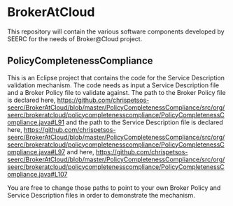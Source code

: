 BrokerAtCloud
=============

This repository will contain the various software components developed by SEERC for the needs of Broker@Cloud project.

PolicyCompletenessCompliance
----------------------------
This is an Eclipse project that contains the code for the Service Description validation mechanism. The code needs as input a Service Description file and a Broker Policy file to validate against.
The path to the Broker Policy file is declared here,
https://github.com/chrispetsos-seerc/BrokerAtCloud/blob/master/PolicyCompletenessCompliance/src/org/seerc/brokeratcloud/policycompletenesscompliance/PolicyCompletenessCompliance.java#L91
and the path to the Service Description file is declared here,
https://github.com/chrispetsos-seerc/BrokerAtCloud/blob/master/PolicyCompletenessCompliance/src/org/seerc/brokeratcloud/policycompletenesscompliance/PolicyCompletenessCompliance.java#L97
and here,
https://github.com/chrispetsos-seerc/BrokerAtCloud/blob/master/PolicyCompletenessCompliance/src/org/seerc/brokeratcloud/policycompletenesscompliance/PolicyCompletenessCompliance.java#L107

You are free to change those paths to point to your own Broker Policy and Service Description files in order to demonstrate the mechanism.

